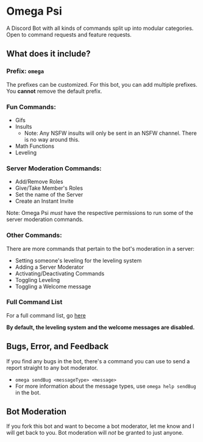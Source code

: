 # Omega Psi
A Discord Bot with all kinds of commands split up into modular categories. Open to command requests and feature requests.

## What does it include?

### Prefix: `omega`
  The prefixes can be customized. For this bot, you can add multiple prefixes. You **cannot** remove the default prefix.
### Fun Commands:
 * Gifs
 * Insults
    * Note: Any NSFW insults will only be sent in an NSFW channel. There is no way around this.
 * Math Functions
 * Leveling
### Server Moderation Commands:
 * Add/Remove Roles
 * Give/Take Member's Roles
 * Set the name of the Server
 * Create an Instant Invite
 
 Note: Omega Psi *must* have the respective permissions to run some of the server moderation commands.
### Other Commands:
  There are more commands that pertain to the bot's moderation in a server:
   * Setting someone's leveling for the leveling system
   * Adding a Server Moderator
   * Activating/Deactivating Commands
   * Toggling Leveling
   * Toggling a Welcome message
### Full Command List
For a full command list, go [here](category/commands.md "Commands List")

**By default, the leveling system and the welcome messages are disabled.**

## Bugs, Error, and Feedback
If you find any bugs in the bot, there's a command you can use to send a report straight to any bot moderator.
 * `omega sendBug <messageType> <message>`
 * For more information about the message types, use `omega help sendBug` in the bot.

## Bot Moderation
If you fork this bot and want to become a bot moderator, let me know and I will get back to you.
Bot moderation will *not* be granted to just anyone.
